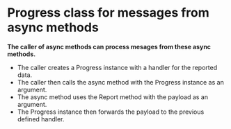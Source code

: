 # Progress<T> class for messages from async methods

<b>The caller of async methods can process mesages from these async methods.</b><br>

* The caller creates a Progress<T> instance with a handler for the reported data.
* The caller then calls the async method with the Progress<T> instance as an argument.
* The async method uses the Report method with the payload as an argument.
* The Progress instance then forwards the payload to the previous defined handler.
